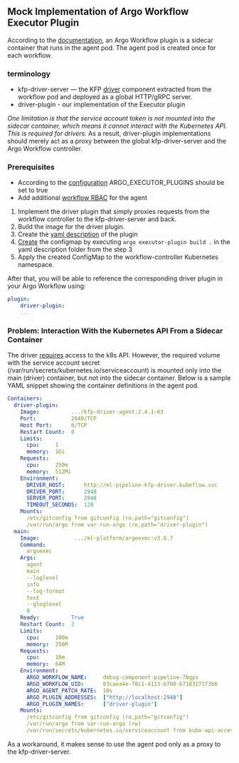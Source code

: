 ## Mock Implementation of Argo Workflow Executor Plugin

According to the [documentation](https://argo-workflows.readthedocs.io/en/latest/executor_plugins/), an Argo Workflow plugin is a sidecar container that runs in the agent pod. The agent pod is created once for each workflow.

### terminology
- kfp-driver-server — the KFP [driver](https://github.com/kubeflow/pipelines/tree/master/backend/src/v2/driver) component extracted from the workflow pod and deployed as a global HTTP/gRPC server.
- driver-plugin - our implementation of the Executor plugin

*One limitation is that the service account token is not mounted into the sidecar container, which means it cannot interact with the Kubernetes API. This is required for drivers.*
As a result, driver-plugin implementations should merely act as a proxy between the global kfp-driver-server and the Argo Workflow controller.

### Prerequisites
- According to the [configuration](https://argo-workflows.readthedocs.io/en/latest/executor_plugins/#configuration) ARGO_EXECUTOR_PLUGINS should be set to true 
- Add additional [workflow RBAC](https://argo-workflows.readthedocs.io/en/latest/http-template/#argo-agent-rbac) for the agent

1. Implement the driver plugin that simply proxies requests from the workflow controller to the kfp-driver-server and back. 
2. Build the image for the driver plugin.
3. Create the [yaml description](src/driver-plugin/plugin.yaml) of the plugin 
4. [Create](https://argo-workflows.readthedocs.io/en/latest/cli/argo_executor-plugin_build/) the configmap by executing  ```argo executor-plugin build .``` in the yaml description folder from the step 3 
5. Apply the created ConfigMap to the workflow-controller Kubernetes namespace.

After that, you will be able to reference the corresponding driver plugin in your Argo Workflow using:
```yaml
plugin:
    driver-plugin:
    ...
```

### Problem: Interaction With the Kubernetes API From a Sidecar Container
The driver [requires](https://github.com/kubeflow/pipelines/blob/master/backend/src/v2/driver/k8s.go#L68) access to the k8s API.
However, the required volume with the service account secret (/var/run/secrets/kubernetes.io/serviceaccount) is mounted only into the main (driver) container, but not into the sidecar container.
Below is a sample YAML snippet showing the container definitions in the agent pod.
```yaml
Containers:
  driver-plugin:
    Image:          .../kfp-driver-agent:2.4.1-63
    Port:           2948/TCP
    Host Port:      0/TCP
    Restart Count:  0
    Limits:
      cpu:     1
      memory:  1Gi
    Requests:
      cpu:     250m
      memory:  512Mi
    Environment:
      DRIVER_HOST:      http://ml-pipeline-kfp-driver.kubeflow.svc
      DRIVER_PORT:      2948
      SERVER_PORT:      2948
      TIMEOUT_SECONDS:  120
    Mounts:
      /etc/gitconfig from gitconfig (ro,path="gitconfig")
      /var/run/argo from var-run-argo (ro,path="driver-plugin")
  main:
    Image:           .../ml-platform/argoexec:v3.6.7
    Command:
      argoexec
    Args:
      agent
      main
      --loglevel
      info
      --log-format
      text
      --gloglevel
      0
    Ready:          True
    Restart Count:  2
    Limits:
      cpu:     100m
      memory:  256M
    Requests:
      cpu:     10m
      memory:  64M
    Environment:
      ARGO_WORKFLOW_NAME:     debug-component-pipeline-7bgps
      ARGO_WORKFLOW_UID:      03caea4e-70c1-4113-b700-b7183271f3b6
      ARGO_AGENT_PATCH_RATE:  10s
      ARGO_PLUGIN_ADDRESSES:  ["http://localhost:2948"]
      ARGO_PLUGIN_NAMES:      ["driver-plugin"]
    Mounts:
      /etc/gitconfig from gitconfig (ro,path="gitconfig")
      /var/run/argo from var-run-argo (rw)
      /var/run/secrets/kubernetes.io/serviceaccount from kube-api-access-z9nt6 (ro)
```
As a workaround, it makes sense to use the agent pod only as a proxy to the kfp-driver-server.